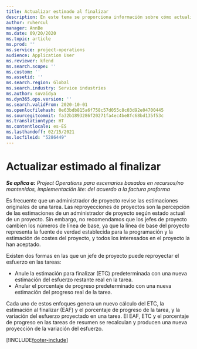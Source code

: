 ```yaml
---
title: Actualizar estimado al finalizar
description: En este tema se proporciona información sobre cómo actualizar la proyección de esfuerzo en un proyecto.
author: ruhercul
manager: AnnBe
ms.date: 09/20/2020
ms.topic: article
ms.prod: ''
ms.service: project-operations
audience: Application User
ms.reviewer: kfend
ms.search.scope: ''
ms.custom: ''
ms.assetid: ''
ms.search.region: Global
ms.search.industry: Service industries
ms.author: suvaidya
ms.dyn365.ops.version: ''
ms.search.validFrom: 2020-10-01
ms.openlocfilehash: 0e63bdb815a6f758c57d055c8c03d92e04700445
ms.sourcegitcommit: fa32b1893286f20271fa4ec4be8fc68bd135f53c
ms.translationtype: HT
ms.contentlocale: es-ES
ms.lasthandoff: 02/15/2021
ms.locfileid: "5286449"
---
```

# <a name="update-estimate-at-completion"></a>Actualizar estimado al finalizar

_**Se aplica a:** Project Operations para escenarios basados en recursos/no mantenidos, implementación lite: del acuerdo a la factura proforma_

Es frecuente que un administrador de proyecto revise las estimaciones originales de una tarea. Las reproyecciones de proyectos son la percepción de las estimaciones de un administrador de proyecto según estado actual de un proyecto. Sin embargo, no recomendamos que los jefes de proyecto cambien los números de línea de base, ya que la línea de base del proyecto representa la fuente de verdad establecida para la programación y la estimación de costes del proyecto, y todos los interesados en el proyecto la han aceptado.

Existen dos formas en las que un jefe de proyecto puede reproyectar el esfuerzo en las tareas:

- Anule la estimación para finalizar (ETC) predeterminada con una nueva estimación del esfuerzo restante real en la tarea. 
- Anular el porcentaje de progreso predeterminado con una nueva estimación del progreso real de la tarea.

Cada uno de estos enfoques genera un nuevo cálculo del ETC, la estimación al finalizar (EAF) y el porcentaje de progreso de la tarea, y la variación del esfuerzo proyectado en una tarea. El EAF, ETC y el porcentaje de progreso en las tareas de resumen se recalculan y producen una nueva proyección de la variación del esfuerzo.


[!INCLUDE[footer-include](../includes/footer-banner.md)]
